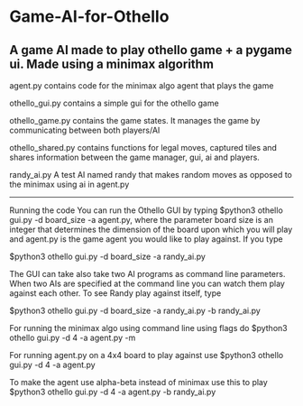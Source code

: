 # Game-AI-for-Othello
A game AI made to play othello game + a pygame ui. Made using a minimax algorithm
-----------------------------------------

agent.py contains code for the minimax algo agent that plays the game

othello_gui.py contains a simple gui for the othello game

othello_game.py contains the game states. It manages the game by communicating between both players/AI

othello_shared.py contains functions for legal moves, captured tiles and shares information between the game manager, gui, ai and players.

randy_ai.py A test AI named randy that makes random moves as opposed to the minimax using ai in agent.py

-------------------------------------------
Running the code
You can run the Othello GUI by typing $python3 othello gui.py -d board_size -a
agent.py, where the parameter board size is an integer that determines the dimension of the board upon
which you will play and agent.py is the game agent you would like to play against. If you type

$python3 othello gui.py -d board_size -a randy_ai.py

The GUI can take also take two AI programs as command line parameters. When two AIs are specified
at the command line you can watch them play against each other. To see Randy play against itself, type

$python3 othello gui.py -d board_size -a randy_ai.py -b randy_ai.py

For running the minimax algo using command line using flags do 
$python3 othello gui.py -d 4 -a agent.py -m

For running agent.py on a 4x4 board to play against use
$python3 othello gui.py -d 4 -a agent.py

To make the agent use alpha-beta instead of minimax use this to play
$python3 othello gui.py -d 4 -a agent.py -b randy_ai.py
